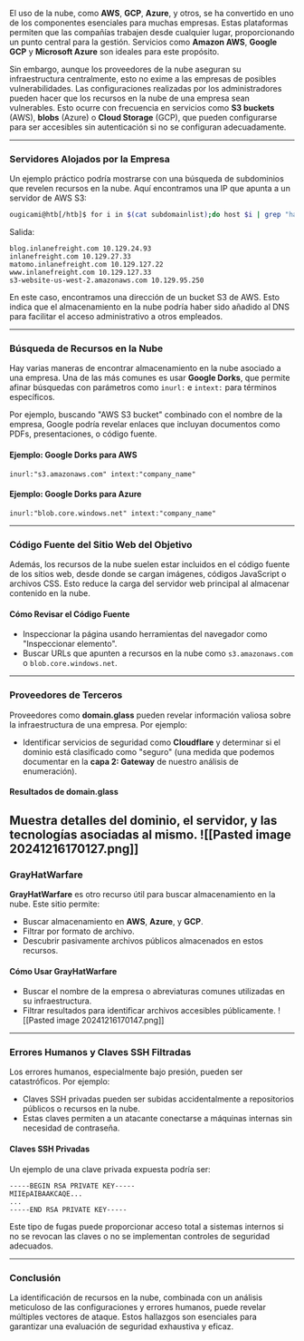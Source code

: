 
El uso de la nube, como **AWS**, **GCP**, **Azure**, y otros, se ha convertido en uno de los componentes esenciales para muchas empresas. Estas plataformas permiten que las compañías trabajen desde cualquier lugar, proporcionando un punto central para la gestión. Servicios como **Amazon AWS**, **Google GCP** y **Microsoft Azure** son ideales para este propósito.

Sin embargo, aunque los proveedores de la nube aseguran su infraestructura centralmente, esto no exime a las empresas de posibles vulnerabilidades. Las configuraciones realizadas por los administradores pueden hacer que los recursos en la nube de una empresa sean vulnerables. Esto ocurre con frecuencia en servicios como **S3 buckets** (AWS), **blobs** (Azure) o **Cloud Storage** (GCP), que pueden configurarse para ser accesibles sin autenticación si no se configuran adecuadamente.

---

### **Servidores Alojados por la Empresa**

Un ejemplo práctico podría mostrarse con una búsqueda de subdominios que revelen recursos en la nube. Aquí encontramos una IP que apunta a un servidor de AWS S3:

```bash
ougicami@htb[/htb]$ for i in $(cat subdomainlist);do host $i | grep "has address" | grep inlanefreight.com | cut -d" " -f1,4;done
```

Salida:

```plaintext
blog.inlanefreight.com 10.129.24.93
inlanefreight.com 10.129.27.33
matomo.inlanefreight.com 10.129.127.22
www.inlanefreight.com 10.129.127.33
s3-website-us-west-2.amazonaws.com 10.129.95.250
```

En este caso, encontramos una dirección de un bucket S3 de AWS. Esto indica que el almacenamiento en la nube podría haber sido añadido al DNS para facilitar el acceso administrativo a otros empleados.

---

### **Búsqueda de Recursos en la Nube**

Hay varias maneras de encontrar almacenamiento en la nube asociado a una empresa. Una de las más comunes es usar **Google Dorks**, que permite afinar búsquedas con parámetros como `inurl:` e `intext:` para términos específicos.

Por ejemplo, buscando "AWS S3 bucket" combinado con el nombre de la empresa, Google podría revelar enlaces que incluyan documentos como PDFs, presentaciones, o código fuente.

#### **Ejemplo: Google Dorks para AWS**

```plaintext
inurl:"s3.amazonaws.com" intext:"company_name"
```

#### **Ejemplo: Google Dorks para Azure**

```plaintext
inurl:"blob.core.windows.net" intext:"company_name"
```

---

### **Código Fuente del Sitio Web del Objetivo**

Además, los recursos de la nube suelen estar incluidos en el código fuente de los sitios web, desde donde se cargan imágenes, códigos JavaScript o archivos CSS. Esto reduce la carga del servidor web principal al almacenar contenido en la nube.

#### **Cómo Revisar el Código Fuente**

- Inspeccionar la página usando herramientas del navegador como "Inspeccionar elemento".
- Buscar URLs que apunten a recursos en la nube como `s3.amazonaws.com` o `blob.core.windows.net`.

---

### **Proveedores de Terceros**

Proveedores como **domain.glass** pueden revelar información valiosa sobre la infraestructura de una empresa. Por ejemplo:

- Identificar servicios de seguridad como **Cloudflare** y determinar si el dominio está clasificado como "seguro" (una medida que podemos documentar en la **capa 2: Gateway** de nuestro análisis de enumeración).

#### **Resultados de domain.glass**

Muestra detalles del dominio, el servidor, y las tecnologías asociadas al mismo.
![[Pasted image 20241216170127.png]]
---

### **GrayHatWarfare**

**GrayHatWarfare** es otro recurso útil para buscar almacenamiento en la nube. Este sitio permite:

- Buscar almacenamiento en **AWS**, **Azure**, y **GCP**.
- Filtrar por formato de archivo.
- Descubrir pasivamente archivos públicos almacenados en estos recursos.

#### **Cómo Usar GrayHatWarfare**

- Buscar el nombre de la empresa o abreviaturas comunes utilizadas en su infraestructura.
- Filtrar resultados para identificar archivos accesibles públicamente.
![[Pasted image 20241216170147.png]]
---

### **Errores Humanos y Claves SSH Filtradas**

Los errores humanos, especialmente bajo presión, pueden ser catastróficos. Por ejemplo:

- Claves SSH privadas pueden ser subidas accidentalmente a repositorios públicos o recursos en la nube.
- Estas claves permiten a un atacante conectarse a máquinas internas sin necesidad de contraseña.

#### **Claves SSH Privadas**

Un ejemplo de una clave privada expuesta podría ser:

```plaintext
-----BEGIN RSA PRIVATE KEY-----
MIIEpAIBAAKCAQE...
...
-----END RSA PRIVATE KEY-----
```

Este tipo de fugas puede proporcionar acceso total a sistemas internos si no se revocan las claves o no se implementan controles de seguridad adecuados.

---

### **Conclusión**

La identificación de recursos en la nube, combinada con un análisis meticuloso de las configuraciones y errores humanos, puede revelar múltiples vectores de ataque. Estos hallazgos son esenciales para garantizar una evaluación de seguridad exhaustiva y eficaz.